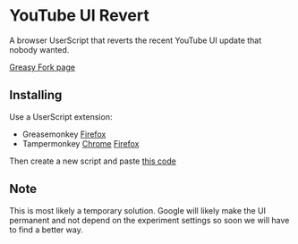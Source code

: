 # YouTube UI Revert
A browser UserScript that reverts the recent YouTube UI update that nobody wanted.

[Greasy Fork page](https://greasyfork.org/en/scripts/488679-youtube-ui-update-revert)

## Installing
Use a UserScript extension:
- Greasemonkey [Firefox](https://addons.mozilla.org/en-US/firefox/addon/greasemonkey/)
- Tampermonkey [Chrome](https://chromewebstore.google.com/detail/tampermonkey/dhdgffkkebhmkfjojejmpbldmpobfkfo) [Firefox](https://addons.mozilla.org/en-US/firefox/addon/tampermonkey/)

Then create a new script and paste [this code](https://github.com/Wolfyxon/YouTube-UI-revert/blob/main/YouTube-UI-revert.js)

## Note
This is most likely a temporary solution. Google will likely make the UI permanent and not depend on the experiment settings so soon we will have to find a better way.
